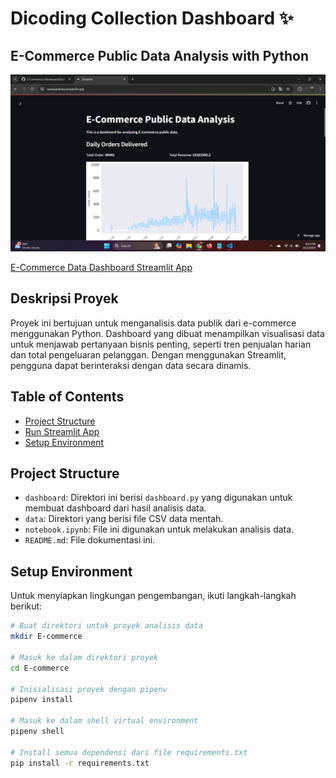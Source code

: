 # Dicoding Collection Dashboard ✨
## E-Commerce Public Data Analysis with Python

![E-Commerce Data Dashboard](https://github.com/NerissaNikmatul/E-Commerce-/blob/main/Picture/Screenshot%202024-10-02%20204213.png)

[E-Commerce Data Dashboard Streamlit App](https://nerissanikma.streamlit.app/)

## Deskripsi Proyek
Proyek ini bertujuan untuk menganalisis data publik dari e-commerce menggunakan Python. Dashboard yang dibuat menampilkan visualisasi data untuk menjawab pertanyaan bisnis penting, seperti tren penjualan harian dan total pengeluaran pelanggan. Dengan menggunakan Streamlit, pengguna dapat berinteraksi dengan data secara dinamis.

## Table of Contents
- [Project Structure](#project-structure)
- [Run Streamlit App](#run-streamlit-app)
- [Setup Environment](#setup-environment)

## Project Structure
- `dashboard`: Direktori ini berisi `dashboard.py` yang digunakan untuk membuat dashboard dari hasil analisis data.
- `data`: Direktori yang berisi file CSV data mentah.
- `notebook.ipynb`: File ini digunakan untuk melakukan analisis data.
- `README.md`: File dokumentasi ini.

## Setup Environment
Untuk menyiapkan lingkungan pengembangan, ikuti langkah-langkah berikut:

```bash
# Buat direktori untuk proyek analisis data
mkdir E-commerce

# Masuk ke dalam direktori proyek
cd E-commerce

# Inisialisasi proyek dengan pipenv
pipenv install

# Masuk ke dalam shell virtual environment
pipenv shell

# Install semua dependensi dari file requirements.txt
pip install -r requirements.txt

